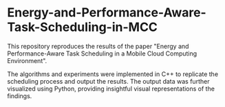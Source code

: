 # Energy-and-Performance-Aware-Task-Scheduling-in-MCC
This repository reproduces the results of the paper "Energy and Performance-Aware Task Scheduling in a Mobile Cloud Computing Environment".

The algorithms and experiments were implemented in C++ to replicate the scheduling process and output the results. The output data was further visualized using Python, providing insightful visual representations of the findings.
